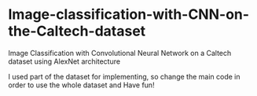 # Image-classification-with-CNN-on-the-Caltech-dataset
Image Classification with Convolutional Neural Network on a Caltech dataset using AlexNet architecture

I used part of the dataset for implementing, so change the main code in order to use the whole dataset and Have fun!
